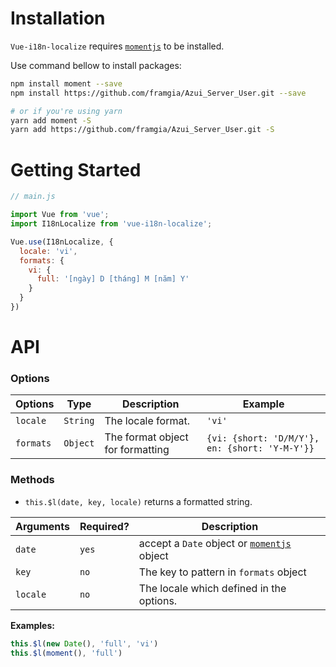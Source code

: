 # Installation
`Vue-i18n-localize` requires [`momentjs`](https://momentjs.com/) to be installed.

Use command bellow to install packages:

```sh
npm install moment --save
npm install https://github.com/framgia/Azui_Server_User.git --save

# or if you're using yarn
yarn add moment -S
yarn add https://github.com/framgia/Azui_Server_User.git -S
```

# Getting Started
```js
// main.js

import Vue from 'vue';
import I18nLocalize from 'vue-i18n-localize';

Vue.use(I18nLocalize, {
  locale: 'vi',
  formats: {
    vi: {
      full: '[ngày] D [tháng] M [năm] Y'
    }
  }
})
```

# API
### Options
| Options | Type | Description | Example |
|---|---|---|---|
| `locale` | `String` | The locale format. | `'vi'` |
| `formats` | `Object` | The format object for formatting | `{vi: {short: 'D/M/Y'}, en: {short: 'Y-M-Y'}}` |

### Methods
* `this.$l(date, key, locale)` returns a formatted string.

| Arguments | Required? | Description |
|---|---|---|
| `date` | `yes` | accept a `Date` object or [`momentjs`](https://momentjs.com/) object |
| `key` | `no` | The key to pattern in `formats` object |
| `locale` | `no` | The locale which defined in the options. |

**Examples:**
```js
this.$l(new Date(), 'full', 'vi')
this.$l(moment(), 'full')
```
